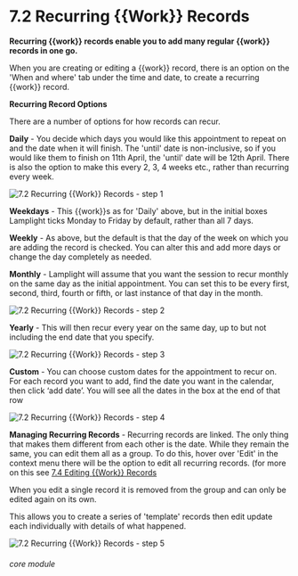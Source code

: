 # 7.2 Recurring {{Work}} Records

**Recurring {{work}} records enable you to add many regular {{work}} records in one go.**


When you are creating or editing a {{work}} record, there is an option on the &#039;When and where&#039; tab under the time and date, to create a recurring {{work}} record.

**Recurring Record Options**

There are a number of options for how records can recur.


**Daily** - You decide which days you would like this appointment to repeat on and the date when it will finish. The &#039;until&#039; date is non-inclusive, so if you would like them to finish on 11th April, the &#039;until&#039; date will be 12th April. There is also the option to make this every 2, 3, 4 weeks etc., rather than recurring every week.

![7.2 Recurring {{Work}} Records - step 1](7.2_Recurring_Work_Records_im_1.png)

**Weekdays** - This {{work}}s as for &#039;Daily&#039; above, but in the initial boxes Lamplight ticks Monday to Friday by default, rather than all 7 days.

**Weekly** - As above, but the default is that the day of the week on which you are adding the record is checked. You can alter this and add more days or change the day completely as needed.

**Monthly** - Lamplight will assume that you want the session to recur monthly on the same day as the initial appointment. You can set this to be every first, second, third, fourth or fifth, or last instance of that day in the month.

![7.2 Recurring {{Work}} Records - step 2](7.2_Recurring_Work_Records_im_2.png)

**Yearly** - This will then recur every year on the same day, up to but not including the end date that you specify.

![7.2 Recurring {{Work}} Records - step 3](7.2_Recurring_Work_Records_im_3.png)

**Custom** - You can choose custom dates for the appointment to recur on. For each record you want to add, find the date you want in the calendar, then click ‘add date’. You will see all the dates in the box at the end of that row

![7.2 Recurring {{Work}} Records - step 4](7.2_Recurring_Work_Records_im_4.png)

**Managing Recurring Records** - Recurring records are linked. The only thing that makes them different from each other is the date. While they remain the same, you can edit them all as a group. To do this, hover over &#039;Edit&#039; in the context menu there will be the option to edit all recurring records. (for more on this see [7.4 Editing {{Work}} Records](/help/index/p/7.4)

When you edit a single record it is removed from the group and can only be edited again on its own.

This allows you to create a series of &#039;template&#039; records then edit update each individually with details of what happened.

![7.2 Recurring {{Work}} Records - step 5](7.2_Recurring_Work_Records_im_5.png)


###### core module
